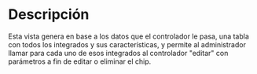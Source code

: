 # Descripción #

Esta vista genera en base a los datos que el controlador le pasa, una tabla con todos los integrados y sus características, y permite al administrador llamar para cada uno de esos integrados al controlador "editar" con parámetros a fin de editar o eliminar el chip.